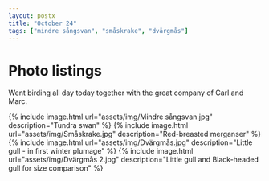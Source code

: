 ```yaml
---
layout: postx
title: "October 24"
tags: ["mindre sångsvan", "småskrake", "dvärgmås"]
---
```

# Photo listings
Went birding all day today together with the great company of Carl and Marc.

{% include image.html url="assets/img/Mindre sångsvan.jpg" description="Tundra swan" %}
{% include image.html url="assets/img/Småskrake.jpg" description="Red-breasted merganser" %}
{% include image.html url="assets/img/Dvärgmås.jpg" description="Little gull - in first winter plumage" %}
{% include image.html url="assets/img/Dvärgmås 2.jpg" description="Little gull and Black-headed gull for size comparison" %}
